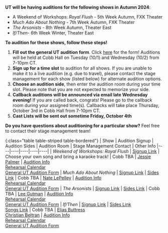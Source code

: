 **UT will be having auditions for the following shows in Autumn 2024**:

* A Weekend of Workshops: *Royal Flush* - 5th Week Autumn, FXK Theater
* *Much Ado About Nothing* - 7th Week Autumn, FXK Theater
* *The Arsonists* - 8th Week Autumn, Theater East
* *If/Then*- 6th Week Winter, Theater East

**To audition for these shows, follow these steps!**

1. **Fill out the general UT audition form**. Click [here](https://forms.gle/7MJsraWBkcNdccpu8) for the form! Auditions will be held at Cobb Hall on Tuesday (10/1) and Wednesday (10/2) from 7-10pm CT.
2. **Sign up for a time slot** to audition for all shows. If you are unable to make it to a live audition (e.g. due to travel), please contact the stage management for each show (listed below) for alternate audition options.
3. **Choose an audition side**, then enter the audition room during your time slot. Please note that you are not expected to memorize your side.
4. **Callback auditions will be announced via email late Wednesday evening!** If you are called back, congrats! Please go to the callback room during your assigned time(s). Callbacks will take place Thursday, October 3rd in Cobb Hall from 7-10pm CT.
5. **Cast Lists will be sent out sometime Friday, October 4th**

**Do you have questions about auditioning for a particular show?** Feel free to contact their stage management team!

{:class="table table-striped table-bordered"}
| Show | Audition Signup | Audition Sides | Audition Room | Stage Management Contact | Other Info
|----|----|----|----|----|
| *Weekend of Workshops: Royal Flush* | [Signup Link](https://docs.google.com/document/d/1_8r-tKL6uDu1m4jK_GaA9jD6EBU7sdrT/edit?usp=drive_link&ouid=102307414373180754544&rtpof=true&sd=true) | Choose your own song and bring a karaoke track! | Cobb TBA | [Jessie Palmer](mailto:jjpalmer@uchicago.edu) | [Audition Info](https://docs.google.com/document/d/1FvADgKKVm3PtFd9tN67VuslBtkZDNzeo/edit) <br> [Rehearsal Calendar](https://docs.google.com/document/d/19EKoQMSs7hYhsyU8UZLCNRgtZugNGRim/edit?usp=drive_link&ouid=102307414373180754544&rtpof=true&sd=true) <br> [General UT Audition Form](https://forms.gle/7MJsraWBkcNdccpu8)
| *Much Ado About Nothing* | [Signup Link](https://docs.google.com/document/d/1NGt8y9BKHtpdGIAbyEFxIVL0tzAMboVCtHdjJKQt9pY/edit?usp=drive_link) | [Sides Link](https://docs.google.com/document/d/1ILQ2YPjBmsiFQFa-WxXCSASWL6_2RrRT3jp4cM9sI6U/edit?usp=drive_link) | Cobb TBA | [Nate LePelley](mailto:nlepelley@uchicago.edu) | [Audition Info](https://docs.google.com/document/d/1Px0BtmRQpJvumYL3Giyq7iA0tV_oWmhggUdGfkAxAfc/edit?usp=drive_link) <br> [Rehearsal Calendar](https://docs.google.com/document/d/13hHf_IENIECyy2kVTVX0JDiY8AFf0V04xzpezj0Tdyk/edit?usp=drive_link) <br> [General UT Audition Form](https://forms.gle/7MJsraWBkcNdccpu8)
| *The Arsonists* | [Signup Link](https://docs.google.com/document/d/1NvFMl5njlq2-b8xKyFhnjYGeHrfKM5pa1-vhcY8wZGY/edit?usp=drive_link) | [Sides Link](https://docs.google.com/document/d/1thZSP8PNMKGYpPU0kM3urHkmRIUBxGJe-r0r1lL7sBk/edit?usp=drive_link) | Cobb TBA | [Lee Gutman](mailto:lgutman@uchicago.edu) | [Audition Info](https://docs.google.com/document/d/1pJ6iHCNAr-KYjczJLn6s8Nsl3odsqFsDNIxIxJoaX0c/edit?usp=drive_link) <br> [Rehearsal Calendar](https://docs.google.com/document/d/1buLw8O_bHRwG5Hnj_gCEYWia5PrMBRDkEs-VhTNXCjc/edit?usp=drive_link) <br> [General UT Audition Form](https://forms.gle/7MJsraWBkcNdccpu8)
| *If/Then* | [Signup Link](https://docs.google.com/document/d/1tysuTUe3iebDoOTQ_DDLZ--zl_m1CI7x5G4Gl2ww0is/edit?usp=drive_link) | [Sides Link](https://docs.google.com/document/d/10-EzDHIAo7rCyPD4fA8zmLoJwRok2mFFJqjbI042EQo/edit?usp=drive_link) <br> [Songs Link](https://docs.google.com/document/d/1j38uD7aF-sQoDZ4qqeuxCyHBIxHE6bkQyDEx_BtOdwE/edit?usp=drive_link) | Cobb TBA | [Elias Buttress](mailto:ebuttress@uchicago.edu) <br> [Christian Beltran](mailto:christianbeltran@uchicago.edu) | [Audition Info](https://docs.google.com/document/d/1yuNjAXbopyEr-e9HJyK5urUoJ1w_5Rdew9o5XsU7hDY/edit?usp=drive_link) <br> [Rehearsal Calendar](https://docs.google.com/document/d/1PaLpswb0ITFa5_IwHUVVVDDEuHRyabdPCTpQdyQwSOo/edit?usp=drive_link) <br> [General UT Audition Form](https://forms.gle/7MJsraWBkcNdccpu8)